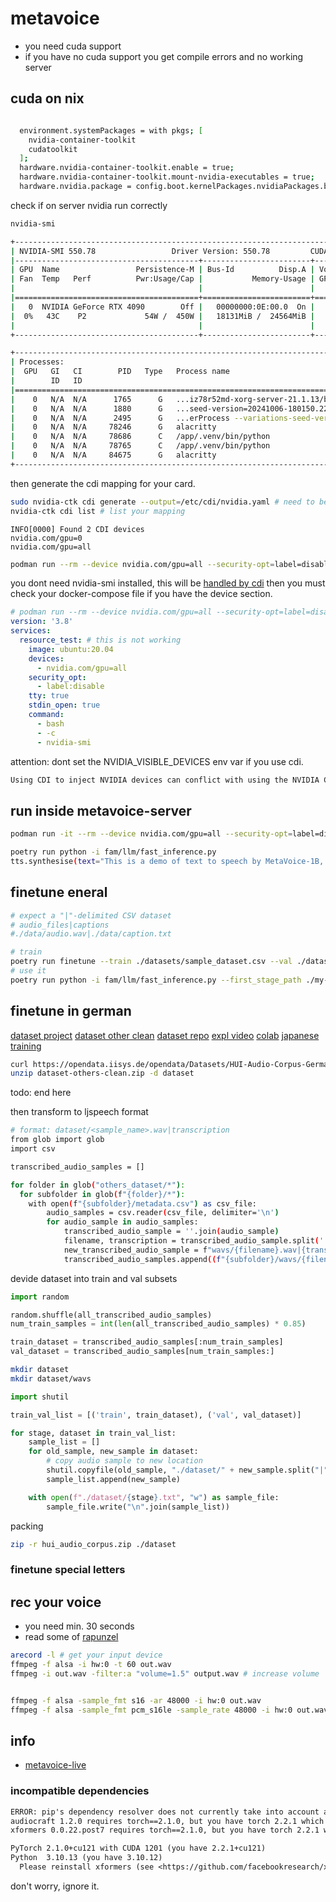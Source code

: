 # metavoice

- you need cuda support
- if you have no cuda support you get compile errors and no working server

## cuda on nix

```sh

  environment.systemPackages = with pkgs; [
    nvidia-container-toolkit
    cudatoolkit
  ];
  hardware.nvidia-container-toolkit.enable = true;
  hardware.nvidia-container-toolkit.mount-nvidia-executables = true;
  hardware.nvidia.package = config.boot.kernelPackages.nvidiaPackages.beta;
```

check if on server nvidia run correctly

```sh
nvidia-smi

+-----------------------------------------------------------------------------------------+
| NVIDIA-SMI 550.78                 Driver Version: 550.78         CUDA Version: 12.4     |
|-----------------------------------------+------------------------+----------------------+
| GPU  Name                 Persistence-M | Bus-Id          Disp.A | Volatile Uncorr. ECC |
| Fan  Temp   Perf          Pwr:Usage/Cap |           Memory-Usage | GPU-Util  Compute M. |
|                                         |                        |               MIG M. |
|=========================================+========================+======================|
|   0  NVIDIA GeForce RTX 4090        Off |   00000000:0E:00.0  On |                  Off |
|  0%   43C    P2             54W /  450W |   18131MiB /  24564MiB |      0%      Default |
|                                         |                        |                  N/A |
+-----------------------------------------+------------------------+----------------------+

+-----------------------------------------------------------------------------------------+
| Processes:                                                                              |
|  GPU   GI   CI        PID   Type   Process name                              GPU Memory |
|        ID   ID                                                               Usage      |
|=========================================================================================|
|    0   N/A  N/A      1765      G   ...iz78r52md-xorg-server-21.1.13/bin/X        288MiB |
|    0   N/A  N/A      1880      G   ...seed-version=20241006-180150.222000         62MiB |
|    0   N/A  N/A      2495      G   ...erProcess --variations-seed-version        115MiB |
|    0   N/A  N/A     78246      G   alacritty                                      15MiB |
|    0   N/A  N/A     78686      C   /app/.venv/bin/python                        8600MiB |
|    0   N/A  N/A     78765      C   /app/.venv/bin/python                        9004MiB |
|    0   N/A  N/A     84675      G   alacritty                                      15MiB |
+-----------------------------------------------------------------------------------------
```

then generate the cdi mapping for your card.

```sh
sudo nvidia-ctk cdi generate --output=/etc/cdi/nvidia.yaml # need to be in /etc/cdi
nvidia-ctk cdi list # list your mapping
```

```text
INFO[0000] Found 2 CDI devices
nvidia.com/gpu=0
nvidia.com/gpu=all
```

```sh
podman run --rm --device nvidia.com/gpu=all --security-opt=label=disable ubuntu nvidia-smi -L # check if the container has access
```

you dont need nvidia-smi installed, this will be [handled by cdi](https://docs.nvidia.com/datacenter/cloud-native/container-toolkit/latest/cdi-support.html)
then you must check your docker-compose file if you have the device section.

```yaml
# podman run --rm --device nvidia.com/gpu=all --security-opt=label=disable ubuntu nvidia-smi -L
version: '3.8'
services:
  resource_test: # this is not working
    image: ubuntu:20.04
    devices:
      - nvidia.com/gpu=all
    security_opt:
      - label:disable
    tty: true
    stdin_open: true
    command:
      - bash
      - -c
      - nvidia-smi
```

attention: dont set the NVIDIA_VISIBLE_DEVICES env var if you use cdi.

```txt
Using CDI to inject NVIDIA devices can conflict with using the NVIDIA Container Runtime hook. This means that if a /usr/share/containers/oci/hooks.d/oci-nvidia-hook.json file exists, delete it or ensure that you do not run containers with the NVIDIA_VISIBLE_DEVICES environment variable set.
```

## run inside metavoice-server

```sh
podman run -it --rm --device nvidia.com/gpu=all --security-opt=label=disable --entrypoint /bin/bash 12eba4ef06ae

poetry run python -i fam/llm/fast_inference.py
tts.synthesise(text="This is a demo of text to speech by MetaVoice-1B, an open-source foundational audio model.", spk_ref_path="assets/bria.mp3")

```

## finetune eneral

```sh
# expect a "|"-delimited CSV dataset
# audio_files|captions
#./data/audio.wav|./data/caption.txt

# train
poetry run finetune --train ./datasets/sample_dataset.csv --val ./datasets/sample_val_dataset.csv
# use it
poetry run python -i fam/llm/fast_inference.py --first_stage_path ./my-finetuned_model.pt
```

## finetune in german

[dataset project](https://opendata.iisys.de/dataset/hui-audio-corpus-german/)
[dataset other clean](https://opendata.iisys.de/opendata/Datasets/HUI-Audio-Corpus-German/dataset_clean/others_Clean.zip)
[dataset repo](https://github.com/iisys-hof/HUI-Audio-Corpus-German)
[expl video](https://www.youtube.com/watch?v=r7BLbwxuJwk)
[colab](https://colab.research.google.com/drive/1ob-Q_9kJvH0F2pJ_JoWaIV9doGTsehV7#scrollTo=15uTrv0_wqn1)
[japanese training](https://github.com/kotoba-tech/kotoba-speech-release)

```sh
curl https://opendata.iisys.de/opendata/Datasets/HUI-Audio-Corpus-German/dataset_clean/others_Clean.zip -o dataset-others-clean.zip
unzip dataset-others-clean.zip -d dataset
```

todo: end here

then transform to ljspeech format

```sh
# format: dataset/<sample_name>.wav|transcription
from glob import glob
import csv

transcribed_audio_samples = []

for folder in glob("others_dataset/*"):
  for subfolder in glob(f"{folder}/*"):
    with open(f"{subfolder}/metadata.csv") as csv_file:
        audio_samples = csv.reader(csv_file, delimiter='\n')
        for audio_sample in audio_samples:
            transcribed_audio_sample = ''.join(audio_sample)
            filename, transcription = transcribed_audio_sample.split('|')
            new_transcribed_audio_sample = f"wavs/{filename}.wav|{transcription}"
            transcribed_audio_samples.append((f"{subfolder}/wavs/{filename}.wav", new_transcribed_audio_sample))
```

devide dataset into train and val subsets

```python
import random

random.shuffle(all_transcribed_audio_samples)
num_train_samples = int(len(all_transcribed_audio_samples) * 0.85)

train_dataset = transcribed_audio_samples[:num_train_samples]
val_dataset = transcribed_audio_samples[num_train_samples:]
```

```sh
mkdir dataset
mkdir dataset/wavs
```

```python
import shutil

train_val_list = [('train', train_dataset), ('val', val_dataset)]

for stage, dataset in train_val_list:
    sample_list = []
    for old_sample, new_sample in dataset:
        # copy audio sample to new location
        shutil.copyfile(old_sample, "./dataset/" + new_sample.split("|")[0])
        sample_list.append(new_sample)

    with open(f"./dataset/{stage}.txt", "w") as sample_file:
        sample_file.write("\n".join(sample_list))
```

packing

```sh
zip -r hui_audio_corpus.zip ./dataset
```

### finetune special letters

## rec your voice

- you need min. 30 seconds
- read some of [rapunzel](https://www.cs.cmu.edu/~spok/grimmtmp/009.txt)

```sh
arecord -l # get your input device
ffmpeg -f alsa -i hw:0 -t 60 out.wav
ffmpeg -i out.wav -filter:a "volume=1.5" output.wav # increase volume


ffmpeg -f alsa -sample_fmt s16 -ar 48000 -i hw:0 out.wav
ffmpeg -f alsa -sample_fmt pcm_s16le -sample_rate 48000 -i hw:0 out.wav # best qual.
```

## info

- [metavoice-live](https://github.com/metavoiceio/MetaVoiceLive)

### incompatible dependencies

```txt
ERROR: pip's dependency resolver does not currently take into account all the packages that are installed. This behaviour is the source of the following dependency conflicts.
audiocraft 1.2.0 requires torch==2.1.0, but you have torch 2.2.1 which is incompatible.
xformers 0.0.22.post7 requires torch==2.1.0, but you have torch 2.2.1 which is incompatible.

PyTorch 2.1.0+cu121 with CUDA 1201 (you have 2.2.1+cu121)
Python  3.10.13 (you have 3.10.12)
  Please reinstall xformers (see <https://github.com/facebookresearch/xformers#installing-xformers>)
```

don't worry, ignore it.
